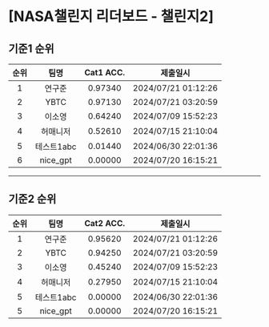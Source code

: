 # [NASA챌린지 리더보드 - 챌린지2]
## 기준1 순위
| 순위 | 팀명 | Cat1 ACC. | 제출일시 |
|:----:|:----:|:-----:|:----:|
| 1 | 연구준 | 0.97340 | 2024/07/21 01:12:26 |
| 2 | YBTC | 0.97130 | 2024/07/21 03:20:59 |
| 3 | 이소영 | 0.64240 | 2024/07/09 15:52:23 |
| 4 | 허매니저 | 0.52610 | 2024/07/15 21:10:04 |
| 5 | 테스트1abc | 0.01440 | 2024/06/30 22:01:36 |
| 6 | nice_gpt | 0.00000 | 2024/07/20 16:15:21 |
___
## 기준2 순위
| 순위 | 팀명 | Cat2 ACC. | 제출일시 |
|:----:|:----:|:-----:|:----:|
| 1 | 연구준 | 0.95620 | 2024/07/21 01:12:26 |
| 2 | YBTC | 0.94250 | 2024/07/21 03:20:59 |
| 3 | 이소영 | 0.45240 | 2024/07/09 15:52:23 |
| 4 | 허매니저 | 0.27950 | 2024/07/15 21:10:04 |
| 5 | 테스트1abc | 0.00000 | 2024/06/30 22:01:36 |
| 5 | nice_gpt | 0.00000 | 2024/07/20 16:15:21 |
